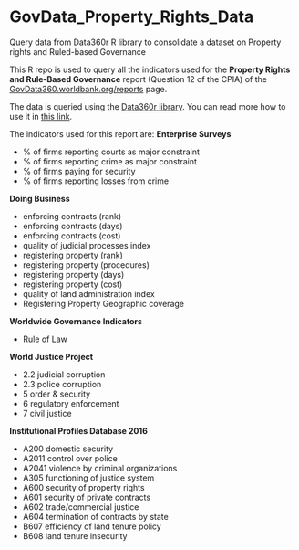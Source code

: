 # GovData_Property_Rights_Data
Query data from Data360r R library to consolidate a dataset on Property rights and Ruled-based Governance

This R repo is used to query all the indicators used for the **Property Rights and Rule-Based Governance** report (Question 12 of the CPIA) of the [GovData360.worldbank.org/reports](https://govdata360.worldbank.org/reports) page.

The data is queried using the [Data360r library](https://github.com/mrpsonglao/data360r). You can read more how to use it in [this link](https://tcdata360.worldbank.org/tools/data360r).

The indicators used for this report are:
**Enterprise Surveys**
- % of firms reporting courts as major constraint
- % of firms reporting crime as major constraint
- % of firms paying for security 
- % of firms reporting losses from crime

**Doing Business**
- enforcing contracts (rank)
- enforcing contracts (days)
- enforcing contracts (cost)
- quality of judicial processes index
- registering property (rank)
- registering property (procedures)
- registering property (days)
- registering property (cost)
- quality of land administration index
- Registering Property Geographic coverage

**Worldwide Governance Indicators**
- Rule of Law

**World Justice Project**
- 2.2 judicial corruption
- 2.3 police corruption
- 5 order & security
- 6 regulatory enforcement
- 7 civil justice

**Institutional Profiles Database 2016**
- A200 domestic security
- A2011 control over police
- A2041 violence by criminal organizations
- A305 functioning of justice system
- A600 security of property rights
- A601 security of private contracts
- A602 trade/commercial justice
- A604 termination of contracts by state
- B607 efficiency of land tenure policy
- B608 land tenure insecurity

